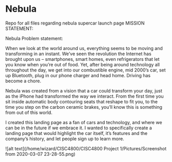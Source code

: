 # Nebula
Repo for all files regarding nebula supercar launch page
MISSION STATEMENT:

Nebula Problem statement:

 

When we look at the world around us, everything seems to be moving and transforming in an instant. We’ve seen the revolution the Internet has brought upon us – smartphones, smart homes, even refrigerators that let you know when you’re out of food. Yet, after being around technology all throughout the day, we get into our combustible engine, mid 2000’s car, set up Bluetooth, plug in our phone charger and head home. Driving has become a chore.

 

Nebula was created from a vision that a car could transform your day, just as the iPhone had transformed the way we interact. From the first time you sit inside automatic body contouring seats that reshape to fit you, to the time you step on the carbon ceramic brakes, you’ll know this is something from out of this world.

 

I created this landing page as a fan of cars and technology, and where we can be in the future if we embrace it. I wanted to specifically create a landing page that would highlight the car itself, it’s features and the company’s history, and let people sign up to learn more. 

![alt text](/home/wizard/CISC4800/CISC4800 Project 1/Pictures/Screenshot from 2020-03-07 23-28-55.png)
